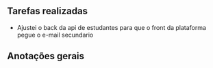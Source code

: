 ## Tarefas realizadas
- Ajustei o back da api de estudantes para que o front da plataforma pegue o e-mail secundario

## Anotações gerais